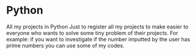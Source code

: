 # Python
All my projects in Python
Just to register all my projects to make easier to everyone who wants to solve some tiny problem of  their projects.
For example: if you want to investigate if the number imputted by the user has prime numbers you can use some of my codes.
